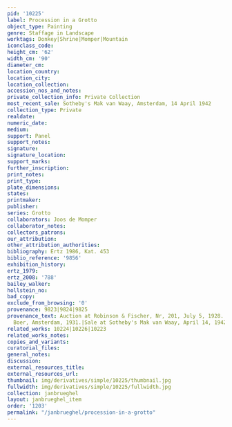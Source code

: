 ```yaml
---
pid: '10225'
label: Procession in a Grotto
object_type: Painting
genre: Staffage in Landscape
worktags: Donkey|Shrine|Momper|Mountain
iconclass_code:
height_cm: '62'
width_cm: '90'
diameter_cm:
location_country:
location_city:
location_collection:
accession_nos_and_notes:
private_collection_info: Private Collection
most_recent_sale: Sotheby's Mak van Waay, Amsterdam, 14 April 1942
collection_type: Private
realdate:
numeric_date:
medium:
support: Panel
support_notes:
signature:
signature_location:
support_marks:
further_inscription:
print_notes:
print_type:
plate_dimensions:
states:
printmaker:
publisher:
series: Grotto
collaborators: Joos de Momper
collaborator_notes:
collectors_patrons:
our_attribution:
other_attribution_authorities:
bibliography: Ertz 1986, Kat. 453
biblio_reference: '9856'
exhibition_history:
ertz_1979:
ertz_2008: '788'
bailey_walker:
hollstein_no:
bad_copy:
exclude_from_browsing: '0'
provenance: 9823|9824|9825
provenance_text: Auction at Robinson & Fischer, Nr, 201, July 5, 1928.|Galerie de
  Boer, Amsterdam, 1931.|Sale at Sotheby's Mak van Waay, April 14, 1942.
related_works: 10224|10226|10223
related_works_notes:
copies_and_variants:
curatorial_files:
general_notes:
discussion:
external_resources_title:
external_resources_url:
thumbnail: img/derivatives/simple/10225/thumbnail.jpg
fullwidth: img/derivatives/simple/10225/fullwidth.jpg
collection: janbrueghel
layout: janbrueghel_item
order: '1203'
permalink: "/janbrueghel/procession-in-a-grotto"
---
```

